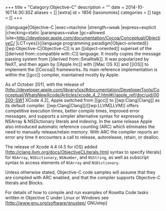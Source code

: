 +++
title = "Category:Objective-C"
description = ""
date = 2014-10-16T14:30:30Z
aliases = []
[extra]
id = 1856
[taxonomies]
categories = []
tags = []
+++

{{language|Objective-C
|exec=machine
|strength=weak
|express=explicit
|checking=static
|parampass=value
|gc=allowed
|site=http://developer.apple.com/documentation/Cocoa/Conceptual/ObjectiveC/
|LCT=yes}}{{language programming paradigm|Object-oriented}}
[[wp:Objective-C|Objective-C]] is an [[object-oriented]] superset of the [[derived from::compatible with::C]] language. It mostly copies the message passing system from [[derived from::Smalltalk]]. It was popularized by NeXT, and then again by [[Apple Inc]] with [[Mac OS X]] and [[iOS]] to implement the [[Cocoa]] frameworks. Its main reference implementation is within the [[gcc]] compiler, maintained mostly by Apple.

As of October 2011, with the release of [http://developer.apple.com/library/ios/#documentation/DeveloperTools/Conceptual/WhatsNewXcode/Articles/xcode_4_2.html#//apple_ref/doc/uid/00200-SW1 XCode 4.2], Apple switched from [[gcc]] to [[wp:Clang|Clang]] as its default compiler. [[wp:Clang|Clang]]/[[wp:LLVM|LLVM]] offers competitive execution times, better compile times, improved error messages, and supports a simpler alternative syntax for expressing NSArray & NSDictionary literals and indexing. In the same release Apple also introduced automatic reference counting (ARC) which eliminates the need to manually release/retain memory. With ARC the compiler reports an error any time it encounters a call to release, autorelease, retain, or dealloc.

The release of Xcode 4.4 (4.5 for iOS) added [http://clang.llvm.org/docs/ObjectiveCLiterals.html syntax to specify literals] for <code>NSArray</code>, <code>NSDictionary</code>, <code>NSNumber</code>, and <code>NSString</code>, as well as subscript syntax to access elements of <code>NSArray</code> and <code>NSDictionary</code>.

Unless otherwise stated, Objective-C code samples will assume that they are compiled with ARC enabled, and that the compiler supports Objective-C literals and Blocks.

For details of how to compile and run examples of Rosetta Code tasks written in Objective C under Linux or Windows see [http://www.gnu.org/software/gnustep/ GNUstep]
<br clear=right>
